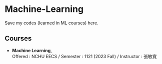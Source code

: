 # Machine-Learning
Save my codes (learned in ML courses) here. <br>

## Courses
- **Machine Learning**, <br>
Offered : NCHU EECS / Semester : 1121 (2023 Fall) / Instructor : 張敏寬
